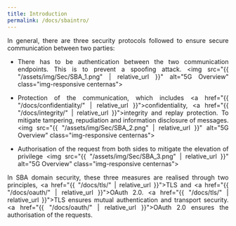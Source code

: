 ```yaml
---
title: Introduction
permalink: /docs/sbaintro/
---
```

<style>body {text-align: justify}</style>

In general, there are three security protocols followed to ensure secure communication between two parties:
* There has to be authentication between the two communication endpoints. This is to prevent a spoofing attack.
<img src="{{ "/assets/img/Sec/SBA_1.png" | relative_url }}" alt="5G Overview" class="img-responsive centernas">

* Protection of the communication, which includes <a href="{{ "/docs/confidentiality/" | relative_url }}">confidentiality</a>, <a href="{{ "/docs/integrity/" | relative_url }}">integrity</a> and replay protection. To mitigate tampering, repudiation and information disclosure of messages.
<img src="{{ "/assets/img/Sec/SBA_2.png" | relative_url }}" alt="5G Overview" class="img-responsive centernas">

* Authorisation of the request from both sides to mitigate the elevation of privilege
<img src="{{ "/assets/img/Sec/SBA_3.png" | relative_url }}" alt="5G Overview" class="img-responsive centernas">

In SBA domain security, these three measures are realised through two principles, <a href="{{ "/docs/tls/" | relative_url }}">TLS</a> and <a href="{{ "/docs/oauth/" | relative_url }}">OAuth 2.0</a>. <a href="{{ "/docs/tls/" | relative_url }}">TLS</a> ensures mutual authentication and transport security. <a href="{{ "/docs/oauth/" | relative_url }}">OAuth 2.0</a> ensures the authorisation of the requests.


